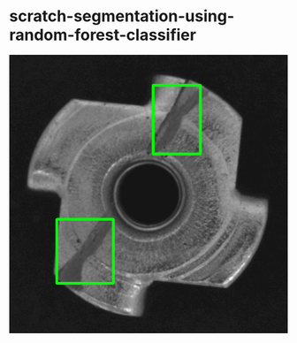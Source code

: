 # scratch-segmentation-using-random-forest-classifier

![Predicted sample](https://github.com/shubh-tiwari/random-forest-scratch-segmentation/blob/main/output_samples/018_output_scratch.png)
